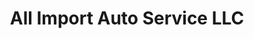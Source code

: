 ---
title: "All Import Auto Service LLC"
url: /las-vegas/all-import-auto-service-llc/
shop: Autowerkstatt
---